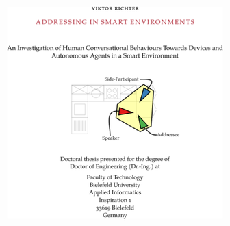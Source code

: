 <a href="https://pub.uni-bielefeld.de/record/2943368">![Title Imag](figures/readme-front.png "Addressing in Smart Environments. An Investigation of Human Conversational Behaviours Towards Devices and Autonomous Agents in a Smart Environment")</a>
